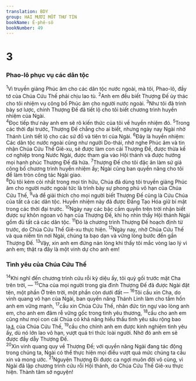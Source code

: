 ```yaml
---
translation: BDY
group: HAI MƯƠI MỐT THƯ TÍN
bookName: Ê-phê-sô 
bookNumber: 49
---
```


<div class="title"><h1>3</h1><h3>Phao-lô phục vụ các dân tộc</h3></div>
<span class="verse eph_3_1"><sup>1</sup>Vì truyền giảng Phúc âm cho các dân tộc nước ngoài, mà tôi, Phao-lô, đầy tớ của Chúa Cứu Thế phải chịu lao tù. </span>
<span class="verse eph_3_2"><sup>2</sup>Anh em đều biết Thượng Đế ủy thác cho tôi nhiệm vụ công bố Phúc âm cho người nước ngoài. </span>
<span class="verse eph_3_3"><sup>3</sup>Như tôi đã trình bày sơ lược, chính Thượng Đế đã tiết lộ cho tôi biết chương trình huyền nhiệm của Ngài.<br/></span>
<span class="verse eph_3_4"><sup>4</sup>Đọc tiếp thư này anh em sẽ rõ kiến thức của tôi về huyền nhiệm đó. </span>
<span class="verse eph_3_5"><sup>5</sup>Trong các thời đại trước, Thượng Đế chẳng cho ai biết, nhưng ngày nay Ngài nhờ Thánh Linh tiết lộ cho các sứ đồ và tiên tri của Ngài. </span>
<span class="verse eph_3_6"><sup>6</sup>Đây là huyền nhiệm: Các dân tộc nước ngoài cũng như người Do-thái, nhờ nghe Phúc âm và tin nhận Chúa Cứu Thế Giê-xu, sẽ được làm con cái Thượng Đế, được thừa kế cơ nghiệp trong Nước Ngài, được tham gia vào Hội thánh và được hướng mọi hạnh phúc Thượng Đế đã hứa. </span>
<span class="verse eph_3_7"><sup>7</sup>Thượng Đế cho tôi đặc ân làm sứ giả công bố chương trình huyền nhiệm ấy; Ngài cũng ban quyền năng cho tôi để làm tròn công tác Ngài giao.<br/></span>
<span class="verse eph_3_8"><sup>8</sup>Dù tôi kém cỏi nhất trong mọi tín hữu, Chúa đã dùng tôi truyền giảng Phúc âm cho người nước ngoài tức là trình bày sự phong phú vô hạn của Chúa Cứu Thế, </span>
<span class="verse eph_3_9"><sup>9</sup>và để giải thích cho mọi người biết Thượng Đế cũng là Cứu Chúa của tất cả các dân tộc. Huyền nhiệm này đã được Đấng Tạo Hóa giữ bí mật trong các thời đại trước. </span>
<span class="verse eph_3_10"><sup>10</sup>Ngày nay các bậc cầm quyền trên trời nhận biết được sự khôn ngoan vô hạn của Thượng Đế, khi họ nhìn thấy Hội thánh Ngài gồm đủ tất cả các dân tộc. </span>
<span class="verse eph_3_11"><sup>11</sup>Đó là chương trình Thượng Đế hoạch định từ trước, do Chúa Cứu Thế Giê-xu thực hiện. </span>
<span class="verse eph_3_12"><sup>12</sup>Ngày nay, nhờ Chúa Cứu Thế và qua niềm tin nơi Ngài, chúng ta bạo dạn và vững lòng bước đến gần Thượng Đế. </span>
<span class="verse eph_3_13"><sup>13</sup>Vậy, xin anh em đừng nản lòng khi thấy tôi mắc vòng lao lý vì anh em; thật ra đây là một vinh dự cho anh em!</span>
<div class="title"><h3>Tình yêu của Chúa Cứu Thế</h3></div>
<span class="verse eph_3_14"><sup>14</sup>Khi nghĩ đến chương trình cứu rỗi kỳ diệu ấy, tôi quỳ gối trước mặt Cha trên trời, — </span>
<span class="verse eph_3_15"><sup>15</sup>Cha của mọi người trong gia đình Thượng Đế đã được Ngài đặt tên, một phần Ở trên trời, một phần còn dưới đất — </span>
<span class="verse eph_3_16"><sup>16</sup>Tôi cầu xin Cha, do vinh quang vô hạn của Ngài, ban quyền năng Thánh Linh làm cho tầm hồn anh em vững mạnh, </span>
<span class="verse eph_3_17"><sup>17</sup>cầu xin Chúa Cứu Thế, nhân đức tin ngự vào lòng anh em, cho anh em đâm rễ vững gốc trong tình yêu thương, </span>
<span class="verse eph_3_18"><sup>18</sup>cầu cho anh em cũng như mọi con cái Chúa có khả năng hiểu thấu tình yêu sâu rộng bao la<a href="#" data-toggle="tooltip" data-placement="bottom" title="Nt chiều rộng, dài, cao, sâu (của tình yêu thương)">⚓</a> của Chúa Cứu Thế, </span>
<span class="verse eph_3_19"><sup>19</sup>cầu cho chính anh em được kinh nghiệm tình yêu ấy, dù nó lớn lao vô hạn, vượt quá tri thức loài người. Nhờ đó anh em sẽ được đầy dẫy Thượng Đế.<br/></span>
<span class="verse eph_3_20"><sup>20</sup>Xin vinh quang quy về Thượng Đế; với quyền năng Ngài đang tác động trong chúng ta, Ngài có thể thực hiện mọi điều vượt quá mức chúng ta cầu xin và mong ước.</span>
<span class="verse eph_3_21"><sup>21</sup>Nguyện Thượng Đi được ca ngợi muôn đời vô cùng, vì Ngài đã lập chương trình cứu rỗi Hội thánh, do Chúa Cứu Thế Giê-xu thực hiện. Thành tâm sở nguyện!</span>
